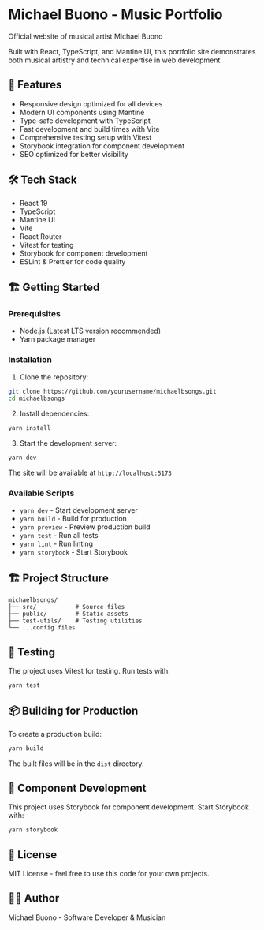 # Michael Buono - Music Portfolio

Official website of musical artist Michael Buono

Built with React, TypeScript, and Mantine UI, this portfolio site demonstrates both musical artistry and technical expertise in web development.

## 🚀 Features

- Responsive design optimized for all devices
- Modern UI components using Mantine
- Type-safe development with TypeScript
- Fast development and build times with Vite
- Comprehensive testing setup with Vitest
- Storybook integration for component development
- SEO optimized for better visibility

## 🛠️ Tech Stack

- React 19
- TypeScript
- Mantine UI
- Vite
- React Router
- Vitest for testing
- Storybook for component development
- ESLint & Prettier for code quality

## 🏗️ Getting Started

### Prerequisites

- Node.js (Latest LTS version recommended)
- Yarn package manager

### Installation

1. Clone the repository:

```bash
git clone https://github.com/yourusername/michaelbsongs.git
cd michaelbsongs
```

2. Install dependencies:

```bash
yarn install
```

3. Start the development server:

```bash
yarn dev
```

The site will be available at `http://localhost:5173`

### Available Scripts

- `yarn dev` - Start development server
- `yarn build` - Build for production
- `yarn preview` - Preview production build
- `yarn test` - Run all tests
- `yarn lint` - Run linting
- `yarn storybook` - Start Storybook

## 🏗️ Project Structure

```
michaelbsongs/
├── src/           # Source files
├── public/        # Static assets
├── test-utils/    # Testing utilities
└── ...config files
```

## 🧪 Testing

The project uses Vitest for testing. Run tests with:

```bash
yarn test
```

## 📦 Building for Production

To create a production build:

```bash
yarn build
```

The built files will be in the `dist` directory.

## 🎨 Component Development

This project uses Storybook for component development. Start Storybook with:

```bash
yarn storybook
```

## 📝 License

MIT License - feel free to use this code for your own projects.

## 👨‍💻 Author

Michael Buono - Software Developer & Musician
